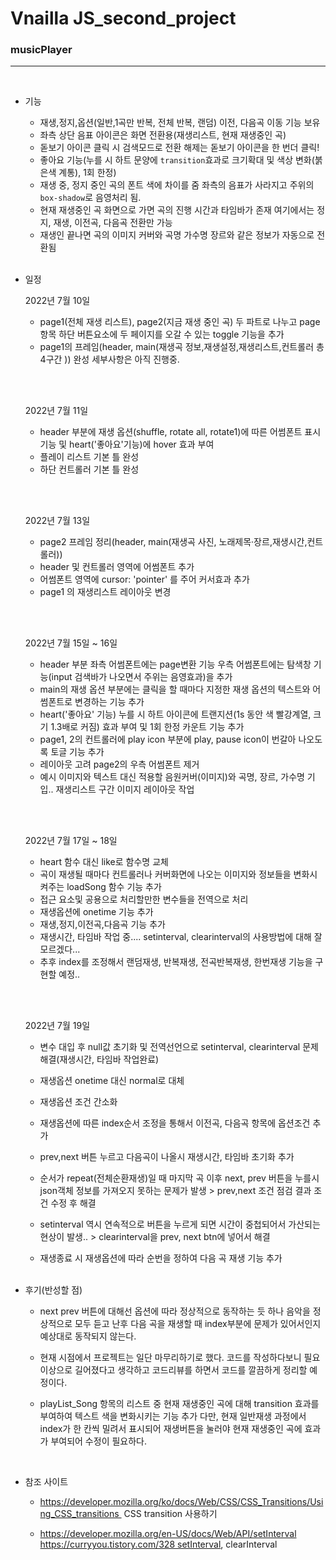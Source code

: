 <h1>Vnailla JS_second_project</h1>

<h3>musicPlayer</h3>

----------------------------------------------

<br>

* 기능

  * 재생,정지,옵션(일반,1곡만 반복, 전체 반복, 랜덤) 이전, 다음곡 이동 기능 보유
  * 좌측 상단 음표 아이콘은 화면 전환용(재생리스트, 현재 재생중인 곡)
  * 돋보기 아이콘 클릭 시 검색모드로 전환 해제는 돋보기 아이콘을 한 번더 클릭!
  * 좋아요 기능(누를 시 하트 문양에 `transition`효과로 크기확대 및 색상 변화(붉은색 계통), 1회 한정)
  * 재생 중, 정지 중인 곡의 폰트 색에 차이를 줌 좌측의 음표가 사라지고 주위의 `box-shadow`로 음영처리 됨.
  * 현재 재생중인 곡 화면으로 가면 곡의 진행 시간과 타임바가 존재 여기에서는 정지, 재생, 이전곡, 다음곡 전환만 가능
  * 재생인 끝나면 곡의 이미지 커버와 곡명 가수명 장르와 같은 정보가 자동으로 전환됨<br><br>

* 일정

  2022년 7월 10일<br>

  * page1(전체 재생 리스트), page2(지금 재생 중인 곡) 두 파트로 나누고 page항목 하단 버튼요소에 두 페이지를 오갈 수 있는 toggle 기능을 추가
  * page1의 프레임(header, main(재생곡 정보,재생설정,재생리스트,컨트롤러 총 4구간 )) 완성 세부사항은 아직 진행중.

  <br><br>

  2022년 7월 11일 <br>

  * header 부분에 재생 옵션(shuffle, rotate all, rotate1)에 따른 어썸폰트 표시기능 및 heart('좋아요'기능)에 hover 효과 부여
  * 플레이 리스트 기본 틀 완성 
  * 하단 컨트롤러 기본 틀 완성 

  <br><br>

  2022년 7월 13일<br>

  * page2 프레임 정리(header, main(재생곡 사진, 노래제목·장르,재생시간,컨트롤러))
  * header 및 컨트롤러 영역에 어썸폰트 추가 
  * 어썸폰트 영역에 cursor: 'pointer' 를 주어 커서효과 추가 
  * page1 의 재생리스트 레이아웃 변경

  <br><br>

  2022년 7월 15일 ~ 16일 <br>

  * header 부분 좌측 어썸폰트에는 page변환 기능 우측 어썸폰트에는 탐색창 기능(input 검색바가 나오면서 주위는 음영효과)을 추가 
  * main의 재생 옵션 부분에는 클릭을 할 때마다 지정한 재생 옵션의 텍스트와 어썸폰트로 변경하는 기능 추가
  * heart('좋아요' 기능) 누를 시 하트 아이콘에 트랜지션(1s 동안 색 빨강계열, 크기 1.3배로 커짐) 효과 부여 및 1회 한정 카운트 기능 추가
  * page1, 2의 컨트롤러에 play icon 부분에 play, pause icon이 번갈아 나오도록 토글 기능 추가
  * 레이아웃 고려 page2의 우측 어썸폰트 제거
  * 예시 이미지와 텍스트 대신 적용할 음원커버(이미지)와 곡명, 장르, 가수명 기입.. 재생리스트 구간 이미지 레이아웃 작업

   <br> <br>

  2022년 7월 17일 ~ 18일<br>

  * heart 함수 대신 like로 함수명 교체
  * 곡이 재생될 때마다 컨트롤러나 커버화면에 나오는 이미지와 정보들을 변화시켜주는 loadSong 함수 기능 추가 
  * 접근 요소및 공용으로 처리할만한 변수들을 전역으로 처리
  *  재생옵션에 onetime 기능 추가
  * 재생,정지,이전곡,다음곡 기능 추가
  * 재생시간, 타임바 작업 중.... setinterval, clearinterval의 사용방법에 대해 잘 모르겠다...
  * 추후 index를 조정해서 랜덤재생, 반복재생, 전곡반복재생, 한번재생 기능을 구현할 예정.. 

  <br><br>

  2022년 7월 19일<br>

  * 변수 대입 후 null값 초기화 및 전역선언으로 setinterval, clearinterval 문제 해결(재생시간, 타임바 작업완료)

  * 재생옵션 onetime 대신 normal로 대체 

  * 재생옵션 조건 간소화

  * 재생옵션에 따른 index순서 조정을 통해서 이전곡, 다음곡 항목에 옵션조건 추가

  * prev,next 버튼 누르고 다음곡이 나올시 재생시간, 타임바 초기화 추가

  * 순서가 repeat(전체순환재생)일 때 마지막 곡 이후 next, prev 버튼을 누를시 json객체 정보를 가져오지 못하는 문제가 발생  >  prev,next 조건 점검 결과 조건 수정 후 해결

  * setinterval 역시 연속적으로 버튼을 누르게 되면 시간이 중첩되어서 가산되는 현상이 발생.. > clearinterval을 prev, next btn에 넣어서 해결

  * 재생종료 시 재생옵션에 따라 순번을 정하여 다음 곡 재생 기능 추가<br><br>

* 후기(반성할 점)

  * next prev 버튼에 대해선 옵션에 따라 정상적으로 동작하는 듯 하나 음악을 정상적으로 모두 듣고 난후 다음 곡을 재생할 때 index부분에 문제가 있어서인지 예상대로 동작되지 않는다. 

  * 현재 시점에서 프로젝트는 일단 마무리하기로 했다. 코드를 작성하다보니 필요이상으로 길어졌다고 생각하고 코드리뷰를 하면서 코드를 깔끔하게 정리할 예정이다. 

  * playList_Song 항목의 리스트 중 현재 재생중인 곡에 대해 transition 효과를 부여하여 텍스트 색을 변화시키는 기능 추가 다만, 현재 일반재생 과정에서 index가 한 칸씩 밀려서 표시되어 재생버튼을 눌러야 현재 재생중인 곡에 효과가 부여되어 수정이 필요하다. <br>

    <br>

* 참조 사이트

  * <a href="https://developer.mozilla.org/ko/docs/Web/CSS/CSS_Transitions/Using_CSS_transitions">https://developer.mozilla.org/ko/docs/Web/CSS/CSS_Transitions/Using_CSS_transitions  CSS transition 사용하기</a>

  * <a href="https://developer.mozilla.org/en-US/docs/Web/API/setInterval">https://developer.mozilla.org/en-US/docs/Web/API/setInterval</a>
    <a href="https://curryyou.tistory.com/328">https://curryyou.tistory.com/328 setInterval, clearInterval</a>

  

